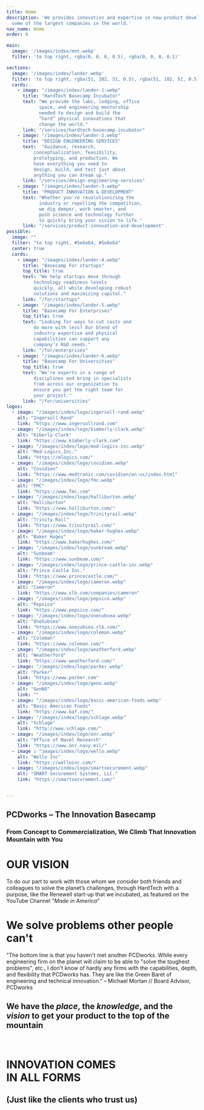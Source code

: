 ```yaml
---
title: Home
description: 'We provides innovation and expertise in new product development to
  some of the largest companies in the world.'
nav_name: Home
order: 0

main:
  image: '/images/index/mnt.webp'
  filter: 'to top right, rgba(0, 0, 0, 0.5), rgba(0, 0, 0, 0.1)'

sections:
  image: '/images/index/lander.webp'
  filter: 'to top right, rgba(51, 102, 51, 0.5), rgba(51, 102, 51, 0.5)'
  cards:
    - image: "/images/index/lander-1.webp"
      title: "HardTech Basecamp Incubator"
      text: "We provide the labs, lodging, office
            space, and engineering mentorship
            needed to design and build the
            “hard” physical innovations that
            change the world."
      link: "/services/hardtech-basecamp-incubator"
    - image: "/images/index/lander-2.webp"
      title: "DESIGN ENGINEERING SERVICES"
      text:  "Guidance, research,
          conceptualization, feasibility,
          prototyping, and production. We
          have everything you need to
          design, build, and test just about
          anything you can dream up."
      link: "/services/design-engineering-services"
    - image: "/images/index/lander-3.webp"
      title: "PRODUCT INNOVATION & DEVELOPMENT"
      text: "Whether you're revolutionizing the
            industry or repelling the competition,
            we dig deeper, work smarter, and
            push science and technology further
            to quickly bring your vision to life."
      link: "/services/product-innovation-and-development"
possible:
  image: ""
  filter: "to top right, #5e6e64, #5e6e64"
  center: true
  cards:
    - image: "/images/index/lander-4.webp"
      title: "Basecamp For startups"
      top_title: true
      text: "We help startups move through
          technology readiness levels
          quickly, all while developing robust
          solutions and maximizing capital."
      link: "/for/startups"
    - image: "/images/index/lander-5.webp"
      title: "Basecamp For Enterprises"
      top_title: true
      text: "Looking for ways to cut costs and
          do more with less? Our blend of
          industry expertise and physical
          capabilities can support any
          company’s R&D needs."
      link: "/for/enterprises"
    - image: "/images/index/lander-6.webp"
      title: "Basecamp For Universities"
      top_title: true
      text: "We're experts in a range of
          disciplines and bring in specialists
          from across our organization to
          ensure you get the right team for
          your project."
      link: "/for/universities"
logos:
  - image: "/images/index/logo/ingersoll-rand.webp"
    alt: "Ingersoll-Rand"
    link: "https://www.ingersollrand.com"
  - image: "/images/index/logo/kimberly-clark.webp"
    alt: "Kiberly-Clark"
    link: "https://www.kimberly-clark.com"
  - image: "/images/index/logo/med-logics-inc.webp"
    alt: "Med-Logics,Inc."
    link: "https://mlogics.com/"
  - image: "/images/index/logo/covidien.webp"
    alt: "Covidien"
    link: "https://www.medtronic.com/covidien/en-us/index.html"
  - image: "/images/index/logo/fmc.webp"
    alt: "FMC"
    link: "https://www.fmc.com"
  - image: "/images/index/logo/halliburton.webp"
    alt: "Halliburton"
    link: "https://www.halliburton.com/"
  - image: "/images/index/logo/trinityrail.webp"
    alt: "Trinity Rail"
    link: "https://www.trinityrail.com/"
  - image: "/images/index/logo/baker-hughes.webp"
    alt: "Baker Huges"
    link: "https://www.bakerhughes.com/"
  - image: "/images/index/logo/sunbream.webp"
    alt: "Sunbeam"
    link: "https://www.sunbeam.com/"
  - image: "/images/index/logo/prince-castle-inc.webp"
    alt: "Prince Castle Inc."
    link: "https://www.princecastle.com/"
  - image: "/images/index/logo/cameron.webp"
    alt: "Cameron"
    link: "https://www.slb.com/companies/cameron"
  - image: "/images/index/logo/pepsico.webp"
    alt: "Pepsico"
    link: "https://www.pepsico.com/"
  - image: "/images/index/logo/onesubsea.webp"
    alt: "OneSubsea"
    link: "https://www.onesubsea.slb.com/"
  - image: "/images/index/logo/coleman.webp"
    alt: "Coleman"
    link: "https://www.coleman.com/"
  - image: "/images/index/logo/weatherford.webp"
    alt: "Weatherford"
    link: "https://www.weatherford.com/"
  - image: "/images/index/logo/parker.webp"
    alt: "Parker"
    link: "https://www.parker.com"
  - image: "/images/index/logo/geno.webp"
    alt: "GenNO"
    link: ""
  - image: "/images/index/logo/basic-american-foods.webp"
    alt: "Basic American Foods"
    link: "https://www.baf.com/"
  - image: "/images/index/logo/schlage.webp"
    alt: "Schlage"
    link: "http://www.schlage.com/"
  - image: "/images/index/logo/onr.webp"
    alt: "Office of Navel Research"
    link: "https://www.onr.navy.mil/"
  - image : "images/index/logo/wello.webp"
    alt: "Wello Inc"
    link: "https://welloinc.com/"
  - image: "/images/index/logo/smartsecurement.webp"
    alt: "SMART Securement Systems, LLC."
    link: "https://smartsecurement.com/"


---
```


<lander :content="main">

## PCDworks – The Innovation Basecamp
### From Concept to Commercialization, We Climb That Innovation Mountain with You



</lander>

<you-tube link="https://www.youtube.com/embed/QU16iUYKPr4">

# OUR VISION
To do our part to work with those whom we consider both friends and colleagues to solve the planet’s challenges, through HardTech with a purpose, like the Renewell start-up that we incubated, as featured on the YouTube Channel "*Made in America*"

</you-tube>

<lander :content="possible">

# We solve problems other people can't

"The bottom line is that you haven't met another PCDworks. While every engineering
firm on the planet will claim to be able to "solve the toughest problems", etc., I don't
know of hardly any firms with the capabilities, depth, and flexibility that PCDworks has. They
are like the Green Baret of engineering and technical innovation." – Michael Mortan // Board Advisor, PCDworks


</lander>

<lander :content="sections">

## We have the *place*, the *knowledge*, and the *vision* to get your product to the top of the mountain

<br>
</lander>


<clients :logos="logos">

# INNOVATION COMES<br/>IN ALL FORMS
## (Just like the clients who trust us)

</clients>
